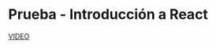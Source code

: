 <h1>Prueba - Introducción a React</h1>

<a href="https://www.youtube.com/watch?v=V5eYPO1WycQ">VIDEO</a>